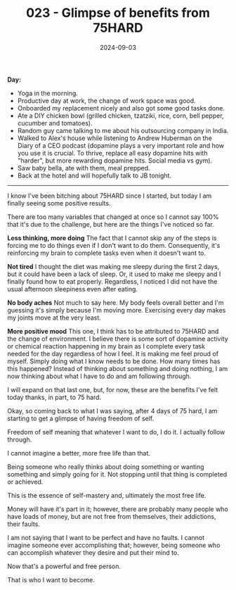 ﻿---
title: 023 - Glimpse of benefits from 75HARD
date: 2024-09-03
categories: ["daily"]
tags: posts

---
**Day:**  

- Yoga in the morning.
- Productive day at work, the change of work space was good.
- Onboarded my replacement nicely and also got some good tasks done.
- Ate a DIY chicken bowl (grilled chicken, tzatziki, rice, corn, bell pepper, cucumber and tomatoes).
- Random guy came talking to me about his outsourcing company in India.
- Walked to Alex's house while listening to Andrew Huberman on the Diary of a CEO podcast (dopamine plays a very important role and how you use it is crucial. To thrive, replace all easy dopamine hits with "harder", but more rewarding dopamine hits. Social media vs gym).
- Saw baby bella, ate with them, meal prepped.
- Back at the hotel and will hopefully talk to JB tonight.
---
I know I've been bitching about 75HARD since I started, but today I am finally seeing some positive results.

There are too many variables that changed at once so I cannot say 100% that it's due to the challenge, but here are the things I've noticed so far.

**Less thinking, more doing**
The fact that I cannot skip any of the steps is forcing me to do things even if I don't want to do them. Consequently, it's reinforcing my brain to complete tasks even when it doesn't want to.

**Not tired**
I thought the diet was making me sleepy during the first 2 days, but it could have been a lack of sleep. Or, it used to make me sleepy and I finally found how to eat properly. Regardless, I noticed I did not have the usual afternoon sleepiness even after eating.

**No body aches**
Not much to say here. My body feels overall better and I'm guessing it's simply because I'm moving more. Exercising every day makes my joints move at the very least.

**More positive mood**
This one, I think has to be attributed to 75HARD and the change of environment. I believe there is some sort of dopamine activity or chemical reaction happening in my brain as I complete every task needed for the day regardless of how I feel. It is making me feel proud of myself. Simply doing what I know needs to be done. How many times has this happened? Instead of thinking about something and doing nothing, I am now thinking about what I have to do and am following through.

I will expand on that last one, but, for now, these are the benefits I've felt today thanks, in part, to 75 hard.

Okay, so coming back to what I was saying, after 4 days of 75 hard, I am starting to get a glimpse of having freedom of self.

Freedom of self meaning that whatever I want to do, I do it. I actually follow through.

I cannot imagine a better, more free life than that.

Being someone who really thinks about doing something or wanting something and simply going for it. Not stopping until that thing is completed or achieved.

This is the essence of self-mastery and, ultimately the most free life.

Money will have it's part in it; however, there are probably many people who have loads of money, but are not free from themselves, their addictions, their faults.

I am not saying that I want to be perfect and have no faults. I cannot imagine someone ever accomplishing that; however, being someone who can accomplish whatever they desire and put their mind to.

Now that's a powerful and free person.

That is who I want to become.
